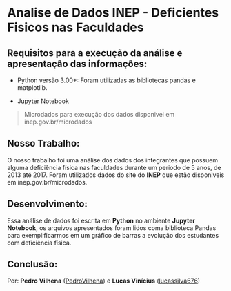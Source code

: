 
# Analise de Dados INEP - Deficientes Fisicos nas Faculdades
## Requisitos para a execução da análise e apresentação das informações:

* Python versão 3.00+: Foram utilizadas as bibliotecas pandas e matplotlib.

* Jupyter Notebook

> Microdados para execução dos dados disponivel em inep.gov.br/microdados

## Nosso Trabalho:

  O nosso trabalho foi uma análise dos dados dos integrantes que possuem alguma deficiência física nas faculdades durante um periodo de 5 anos, de 2013 até 2017.
  Foram utilizados dados do site do **INEP** que estão disponiveis em inep.gov.br/microdados.

## Desenvolvimento:

  Essa análise de dados foi escrita em **Python** no ambiente **Jupyter Notebook**, os arquivos apresentados foram lidos coma biblioteca Pandas para exemplificarmos em um gráfico de barras a evolução dos estudantes com deficiência física.
  
  
## Conclusão:
  
  


Por: **Pedro Vilhena** ([PedroVilhena](https://github.com/PedroVilhena)) e **Lucas Vinícius** ([lucassilva676](https://github.com/lucassilva676)) 
